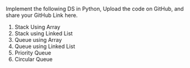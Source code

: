 Implement the following DS in Python, Upload the code on GitHub, and share your GitHub Link here.
1. Stack Using Array
2. Stack using Linked List
3. Queue using Array
4. Queue using Linked List
5. Priority Queue
6. Circular Queue
